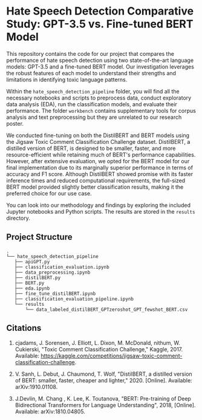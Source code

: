 # Hate Speech Detection Comparative Study: GPT-3.5 vs. Fine-tuned BERT Model

This repository contains the code for our project that compares the performance of hate speech detection using two state-of-the-art language models: GPT-3.5 and a fine-tuned BERT model. Our investigation leverages the robust features of each model to understand their strengths and limitations in identifying toxic language patterns.

Within the `hate_speech_detection_pipeline` folder, you will find all the necessary notebooks and scripts to preprocess data, conduct exploratory data analysis (EDA), run the classification models, and evaluate their performance. The folder `workbench` contains supplementary tools for corpus analysis and text preprocessing but they are unrelated to our research poster.

We conducted fine-tuning on both the DistilBERT and BERT models using the Jigsaw Toxic Comment Classification Challenge dataset. DistilBERT, a distilled version of BERT, is designed to be smaller, faster, and more resource-efficient while retaining much of BERT's performance capabilities. However, after extensive evaluation, we opted for the BERT model for our final implementation due to its marginally superior performance in terms of accuracy and F1 score. Although DistilBERT showed promise with its faster inference times and reduced computational requirements, the full-sized BERT model provided slightly better classification results, making it the preferred choice for our use case.

You can look into our methodology and findings by exploring the included Jupyter notebooks and Python scripts. The results are stored in the `results` directory.

## Project Structure

```plaintext
.
└── hate_speech_detection_pipeline
   ├── apiGPT.py
   ├── classification_evaluation.ipynb
   ├── data_preprocessing.ipynb
   ├── distilBERT.py
   ├── BERT.py
   ├── eda.ipynb
   ├── fine_tune_distilBERT.ipynb
   ├── classification_evaluation_pipeline.ipynb
   └── results
       └── data_labeled_distilBERT_GPTzeroshot_GPT_fewshot_BERT.csv

```
## Citations



1) cjadams, J. Sorensen, J. Elliott, L. Dixon, M. McDonald, nithum, W. Cukierski, "Toxic Comment Classification Challenge," Kaggle, 2017. Available: https://kaggle.com/competitions/jigsaw-toxic-comment-classification-challenge.

2) V. Sanh, L. Debut, J. Chaumond, T. Wolf, "DistilBERT, a distilled version of BERT: smaller, faster, cheaper and lighter," 2020. [Online]. Available: arXiv:1910.01108.

3) J.Devlin, M. Chang , K. Lee, K. Toutanova, "BERT: Pre-training of Deep Bidirectional Transformers for Language Understanding",
   2018, [Online]. Available: arXiv:1810.04805.
